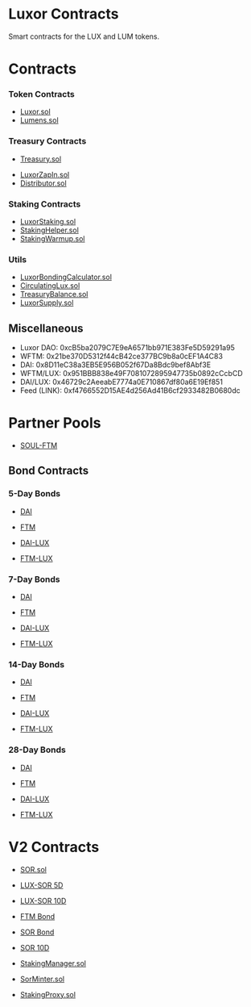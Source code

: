 # Luxor Contracts
Smart contracts for the LUX and LUM tokens.

# Contracts

### Token Contracts
- [Luxor.sol](https://ftmscan.com/address/0x6671E20b83Ba463F270c8c75dAe57e3Cc246cB2b#code)
- [Lumens.sol](https://ftmscan.com/address/0x4290b33158F429F40C0eDc8f9b9e5d8C5288800c#code)

### Treasury Contracts
- [Treasury.sol](https://ftmscan.com/address/0xDF2A28Cc2878422354A93fEb05B41Bd57d71DB24#code)
<!-- - [MultiSigWalletWithDailyLimit.sol](https://ftmscan.com/address/0xFa5Ebc2731ec2292bc4Cdc192d2a5f6F4B312e92#code)
- [MultiSigWalletWithDailyLimit.sol](https://ftmscan.com/address/0x6E1CdefAcFB1B7468537E6286E4Fc3B6D6235c9c#code) -->

- [LuxorZapIn.sol](https://ftmscan.com/address/0x8CcD03e5EC7427fde1DCE3b2c9C8dc9ab1A035d0#code)
- [Distributor.sol](https://ftmscan.com/address/0x032f6db264E78885E156F04564344F4c1C59101f#code)

### Staking Contracts
- [LuxorStaking.sol](https://ftmscan.com/address/0xf3F0BCFd430085e198466cdCA4Db8C2Af47f0802#code)
- [StakingHelper.sol](https://ftmscan.com/address/0x49a359BB873E4DfC9B07b3E32ee404c4e8ED14e7#code)
- [StakingWarmup.sol](https://ftmscan.com/address/0x2B6Fe815F3D0b8C13E8F908A2501cdDC23D4Ed48#code)

### Utils
- [LuxorBondingCalculator.sol](https://ftmscan.com/address/0x6e2bd6d4654226C752A0bC753A3f9Cd6F569B6cB#code)
- [CirculatingLux.sol](https://ftmscan.com/address/0x2c6c178cf5d7Bb86451C3083C278Bc5749BFC325#code)
- [TreasuryBalance.sol](https://ftmscan.com/address/0xaaBD8eab29B6aC9aed346c967BA331d0c87eB495#code)
- [LuxorSupply.sol](https://ftmscan.com/address/0xa2f77bD0f02357ABe6b95A00C2D7e30077f87E0b#code)
<!-- - [SubsidyRouter.sol](https://ftmscan.com/address/0x4cdE6DdD562Ee4B8c27bafE8817Ae9b83F67BF86#code) -->

## Miscellaneous
- Luxor DAO: 0xcB5ba2079C7E9eA6571bb971E383Fe5D59291a95
- WFTM: 0x21be370D5312f44cB42ce377BC9b8a0cEF1A4C83
- DAI: 0x8D11eC38a3EB5E956B052f67Da8Bdc9bef8Abf3E
- WFTM/LUX: 0x951BBB838e49F7081072895947735b0892cCcbCD
- DAI/LUX: 0x46729c2AeeabE7774a0E710867df80a6E19Ef851
- Feed (LINK): 0xf4766552D15AE4d256Ad41B6cf2933482B0680dc

# Partner Pools
- [SOUL-FTM](https://ftmscan.com/address/0x742429687DD80ccc02Ff61109f2293b7a08Aa245#code)



## Bond Contracts

### 5-Day Bonds
- [DAI](https://ftmscan.com/address/0xCf994423b39A6991e82443a8011Bf6749e19434b#code)
- [FTM](https://ftmscan.com/address/0x13729e99A7b77469f7FD204495a7b49e25e8444a#code)

- [DAI-LUX](https://ftmscan.com/address/0xaC64DC47A1fe52458D3418AC7C568Edc3306130a#code)
- [FTM-LUX](https://ftmscan.com/address/0x8dF4f6e20C64DA8DAFC8c43E434f2cFda9C3FCAE#code)

### 7-Day Bonds
- [DAI](https://ftmscan.com/address/0x80C61168e1F02e1835b541e9Ca6Bb3416a36Af6F#code)

- [FTM](https://ftmscan.com/address/0x376969e00621Ebf685fC3D1F216C00d19B162923#code)

- [DAI-LUX](https://ftmscan.com/address/0x5612d83dfED9B387c925Ac4D19ED3aeDd71004A8#code)

- [FTM-LUX](https://ftmscan.com/address/0xaBAD60240f1a39fce0d828eecf54d790FFF92cec#code)


### 14-Day Bonds
- [DAI](https://ftmscan.com/address/0x73eE5Fcd1336246C74f6448B1d528aeacF5404f2#code)
- [FTM](https://ftmscan.com/address/0xc421072646C51FF8983714F28e4253ad8B44bb1E#code)

- [DAI-LUX](https://ftmscan.com/address/0xaFADcDca5Aa1F187B357499f2e3BA94D3Cc32ad1#code)
- [FTM-LUX](https://ftmscan.com/address/0x0A98e728f0537f40e8dC261D633fe4a00E1aFA72#code)


### 28-Day Bonds
- [DAI](https://ftmscan.com/address/0x1a7bA76b2A421E0E730809C40bE4a685dE29307c#code)
- [FTM](https://ftmscan.com/address/0x89EA4331183730F289DEAfc926cF0541364F169D#code)

- [DAI-LUX](https://ftmscan.com/address/0xAE08cf625d4232935D2F1b331517aC0089163DB2#code)
- [FTM-LUX](https://ftmscan.com/address/0xAbeEd495A87fccc2988F0CdaCf314F23AF52B685#code)

# V2 Contracts

- [SOR.sol](https://ftmscan.com/address/0xEFFd4874AcA3Acd19a24dF3281b5cdAdD823801A#code)
 
- [LUX-SOR 5D](https://ftmscan.com/address/0xF584E92F891e2BCF78Eb7B49D929eae48c2d8B6A#code)

- [LUX-SOR 10D](https://ftmscan.com/address/0xf9a0fA495e0CfaFE40CAb1bDC307f6Fc24889d51#code)

- [FTM Bond](https://ftmscan.com/address/0x2b4ecB35Aa2a5C163675E1b66577E127C38eb911#code)

- [SOR Bond](https://ftmscan.com/address/0x4Ac427a4DFF61023c2e84d8316180CF109c5e45C#code)

- [SOR 10D](https://ftmscan.com/address/#code)

- [StakingManager.sol](https://ftmscan.com/address/0xaAEcd2d753d76A540cAc36E1e1598723560B3c67#code)

- [SorMinter.sol](https://ftmscan.com/address/0x104b191008e56a0B79f25a828Ee18873AdD36C6c#code)

- [StakingProxy.sol](https://ftmscan.com/address/0xB316a8780c1aC03979bCD7559AE93fF1CFAADE17#code)